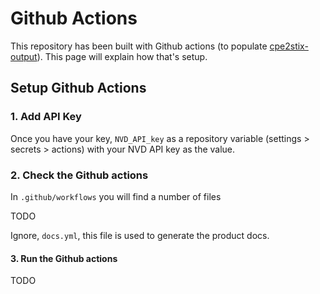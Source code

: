 # Github Actions

This repository has been built with Github actions (to populate [cpe2stix-output](https://github.com/signalscorps/cpe2stix-output)). This page will explain how that's setup.

## Setup Github Actions

### 1. Add API Key

Once you have your key, `NVD_API_key` as a repository variable (settings > secrets > actions) with your NVD API key as the value.

### 2. Check the Github actions

In `.github/workflows` you will find a number of files

TODO

Ignore, `docs.yml`, this file is used to generate the product docs.

#### 3. Run the Github actions

TODO
